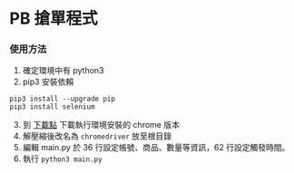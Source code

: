 # PB 搶單程式

### 使用方法
1. 確定環境中有 python3
2. pip3 安裝依賴
```
pip3 install --upgrade pip
pip3 install selenium
```
3. 到 [下載點](https://chromedriver.chromium.org/downloads) 下載執行環境安裝的 chrome 版本
4. 解壓縮後改名為 `chromedriver` 放至根目錄
5. 編輯 main.py 於 36 行設定帳號、商品、數量等資訊，62 行設定觸發時間。
6. 執行 `python3 main.py`

